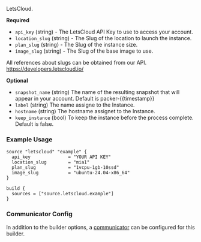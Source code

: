 LetsCloud.

**Required**
- `api_key` (string) - The LetsCloud API Key to use to access your account. 
- `location_slug` (string) - The Slug of the location to launch the instance.
- `plan_slug` (string) - The Slug of the instance size.
- `image_slug` (string) - The Slug of the base image to use.

All references about slugs can be obtained from our API.
https://developers.letscloud.io/

**Optional**
- `snapshot_name` (string) The name of the resulting snapshot that will appear in your account. Default is packer-{{timestamp}}
- `label` (string) The name assigne to the Instance.
- `hostname` (string) The hostname assignet to the Instance.
- `keep_instance` (bool) To keep the instance before the process complete. Default is false.

### Example Usage

```hcl
source "letscloud" "example" {
  api_key              = "YOUR API KEY"
  location_slug        = "mia1"
  plan_slug            = "1vcpu-1gb-10ssd"
  image_slug           = "ubuntu-24.04-x86_64"
}

build {
  sources = ["source.letscloud.example"]
}
```

### Communicator Config

In addition to the builder options, a
[communicator](/docs/templates/legacy_json_templates/communicator) can be configured for this builder.
